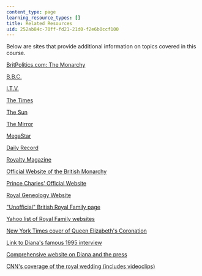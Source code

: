 ```yaml
---
content_type: page
learning_resource_types: []
title: Related Resources
uid: 252ab84c-70ff-fd21-21d0-f2e6b0ccf100
---
```


Below are sites that provide additional information on topics covered in this course.

[BritPolitics.com: The Monarchy](http://www.royal.gov.uk/output/Page1.asp)

[B.B.C.](http://www.bbc.co.uk/)

[I.T.V.](http://www.itv.com/)

[The Times](http://www.timesonline.co.uk/)

[The Sun](http://www.thesun.co.uk/)

[The Mirror](http://www.mirror.co.uk/)

[MegaStar](http://www.megastar.co.uk/)

[Daily Record](http://www.dailyrecord.co.uk/)

[Royalty Magazine](http://www.royalty-magazine.com/)

[Official Website of the British Monarchy](http://www.royal.gov.uk/output/Page1.asp)

[Prince Charles' Official Website](http://www.princeofwales.gov.uk/)

[Royal Geneology Website](http://www.royal-genealogy.com/start.html) 

["Unofficial" British Royal Family page](http://www.geocities.ws/harrisray78/the-unofficial-british-royal-family-pages.html)

[Yahoo list of Royal Family websites](http://search.yahoo.com/bin/search?p=british+royal+family)

[New York Times cover of Queen Elizabeth's Coronation](http://www.nytimes.com/learning/general/onthisday/big/0602.html)

[Link to Diana's famous 1995 interview](http://www.pbs.org/wgbh/pages/frontline/shows/royals/interviews/bbc.html)

[Comprehensive website on Diana and the press](http://www.pbs.org/wgbh/pages/frontline/shows/royals/)

[CNN's coverage of the royal wedding (includes videoclips)](http://www.cnn.com/WORLD/9708/31/diana.life/index.html#1)